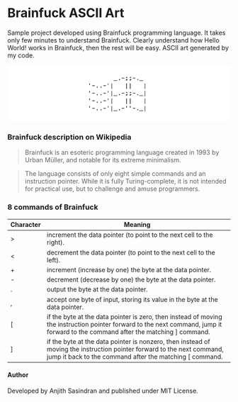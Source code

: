 # Brainfuck ASCII Art

Sample project developed using Brainfuck programming language. It takes only few minutes to understand Brainfuck. Clearly understand how Hello World! works in Brainfuck, then the rest will be easy. ASCII art generated by my code.

![Microsoft Windows ASCII art](/screenshot.png)

### Brainfuck description on Wikipedia

> Brainfuck is an esoteric programming language created in 1993 by Urban Müller, and notable for its extreme minimalism.

> The language consists of only eight simple commands and an instruction pointer. While it is fully Turing-complete, it is not intended for practical use, but to challenge and amuse programmers.

### 8 commands of Brainfuck

| Character   | Meaning  |
|---|---|
| > | increment the data pointer (to point to the next cell to the right). |
| < | decrement the data pointer (to point to the next cell to the left). |
| + | increment (increase by one) the byte at the data pointer. |
| - | decrement (decrease by one) the byte at the data pointer. |
| . | output the byte at the data pointer. |
| , | accept one byte of input, storing its value in the byte at the data pointer. |
| [ | if the byte at the data pointer is zero, then instead of moving the instruction pointer forward to the next command, jump it forward to the command after the matching ] command. |
| ] | if the byte at the data pointer is nonzero, then instead of moving the instruction pointer forward to the next command, jump it back to the command after the matching [ command. |

#### Author

Developed by Anjith Sasindran and published under MIT License.